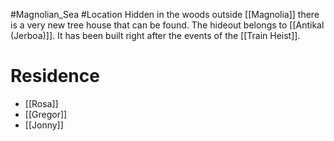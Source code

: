 #Magnolian_Sea #Location 
Hidden in the woods outside [[Magnolia]] there is a very new tree house that can be found. The hideout belongs to [[Antikal (Jerboa)]]. It has been built right after the events of the [[Train Heist]].
# Residence
- [[Rosa]]
- [[Gregor]]
- [[Jonny]]